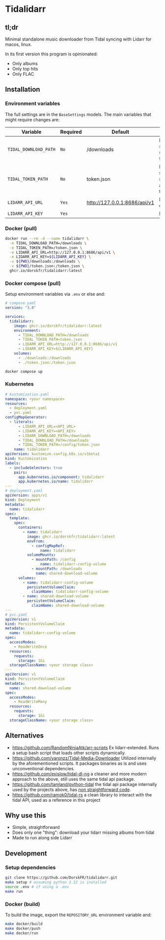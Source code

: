 # Tidalidarr

## tl;dr

Minimal standalone music downloader from Tidal syncing with Lidarr for macos, linux.

In its first version this program is opinionated:
- Only albums
- Only top hits
- Only FLAC

## Installation

### Environment variables

The full settings are in the `BaseSettings` models.
The main variables that might require changes are:

| Variable              | Required | Default                      | Description                                         |
| --------------------- | -------- | ---------------------------- | --------------------------------------------------- |
| `TIDAL_DOWNLOAD_PATH` | `No`     | /downloads                   | Persistent storage to save music files              |
| `TIDAL_TOKEN_PATH`    | `No`     | token.json                   | Persistent storage to save the authentication token |
| `LIDARR_API_URL`      | `Yes`    | http://127.0.0.1:8686/api/v1 | Lidarr API endpoint                                 |
| `LIDARR_API_KEY`      | `Yes`    |                              | Lidarr API key                                      |


### Docker (pull)

```bash
docker run --rm -d --name tidalidarr \
  -e TIDAL_DOWNLOAD_PATH=/downloads \
  -e TIDAL_TOKEN_PATH=/token.json \
  -e LIDARR_API_URL=http://127.0.0.1:8686/api/v1 \
  -e LIDARR_API_KEY=${LIDARR_API_KEY} \
  -v ${PWD}/downloads:/downloads \
  -v ${PWD}/token.json:/token.json \
  ghcr.io/dorskfr/tidalidarr:latest
```

### Docker compose (pull)

Setup environment variables via `.env` or else and:

```yaml
# compose.yaml
version: "3.8"

services:
  tidalidarr:
    image: ghcr.io/dorskfr/tidalidarr:latest
    environment:
      - TIDAL_DOWNLOAD_PATH=/downloads
      - TIDAL_TOKEN_PATH=token.json
      - LIDARR_API_URL=http://127.0.0.1:8686/api/v1
      - LIDARR_API_KEY=${LIDARR_API_KEY}
    volumes:
      - ./downloads:/downloads
      - ./token.json:/token.json
```

```bash
docker compose up
```

### Kubernetes

```yaml
# kustomization.yaml
namespace: <your namespace>
resources:
  - deployment.yaml
  - pvc.yaml
configMapGenerator:
  - literals:
      - LIDARR_API_URL=<API_URL>
      - LIDARR_API_KEY=<API_KEY>
      - LIDARR_DOWNLOAD_PATH=/downloads
      - TIDAL_DOWNLOAD_PATH=/downloads
      - TIDAL_TOKEN_PATH=/config/token.json
    name: tidalidarr
apiVersion: kustomize.config.k8s.io/v1beta1
kind: Kustomization
labels:
  - includeSelectors: true
    pairs:
      app.kubernetes.io/component: tidalidarr
      app.kubernetes.io/name: tidalidarr
---
# deployment.yaml
apiVersion: apps/v1
kind: Deployment
metadata:
  name: tidalidarr
spec:
  template:
    spec:
      containers:
        - name: tidalidarr
          image: ghcr.io/dorskfr/tidalidarr:latest
          envFrom:
            - configMapRef:
                name: tidalidarr
          volumeMounts:
            - mountPath: /config
                name: tidalidarr-config-volume
            - mountPath: /downloads
              name: shared-download-volume
      volumes:
        - name: tidalidarr-config-volume
          persistentVolumeClaim:
            claimName: tidalidarr-config-volume
        - name: shared-download-volume
          persistentVolumeClaim:
            claimName: shared-download-volume
---
# pvc.yaml
apiVersion: v1
kind: PersistentVolumeClaim
metadata:
  name: tidalidarr-config-volume
spec:
  accessModes:
    - ReadWriteOnce
  resources:
    requests:
      storage: 1Gi
  storageClassName: <your storage class>
---
apiVersion: v1
kind: PersistentVolumeClaim
metadata:
  name: shared-download-volume
spec:
  accessModes:
    - ReadWriteMany
  resources:
    requests:
      storage: 1Gi
  storageClassName: <your storage class>
```

## Alternatives

- https://github.com/RandomNinjaAtk/arr-scripts Ex lidarr-extended. Runs a setup bash script that loads other scripts dynamically.
- https://github.com/yaronzz/Tidal-Media-Downloader Utilized internally by the aforementioned scripts. It packages binaries as is and uses unconventional dependencies.
- https://github.com/exislow/tidal-dl-ng a cleaner and more modern approach to the above, still uses the same tidal api package.
- https://github.com/tamland/python-tidal the tidal api package internally used by the projects above, has [non straightforward code](https://github.com/tamland/python-tidal/blob/288fc1ea53d6ca0a23424795ecae3a09b0ec43a3/tidalapi/session.py#L141).
- https://github.com/ramok0/tidal-rs a clean library to interact with the tidal API, used as a reference in this project

## Why use this

- Simple, straightforward
- Does only one "thing": download your lidarr missing albums from tidal
- Made to run along side Lidarr

## Development

### Setup dependencies

```bash
git clone https://github.com/DorskFR/tidalidarr.git
make setup # assuming python 3.12 is installed
source .env # if using a .env
make run
```

### Docker (build)

To build the image, export the `REPOSITORY_URL` environment variable and:

```bash
make docker/build
make docker/push
make docker/run
```
